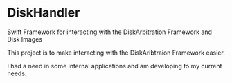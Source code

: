 # DiskHandler
Swift Framework for interacting with the DiskArbitration Framework and Disk Images

This project is to make interacting with the DiskAribtraion Framework easier.

I had a need in some internal applications and am developing to my current needs.
